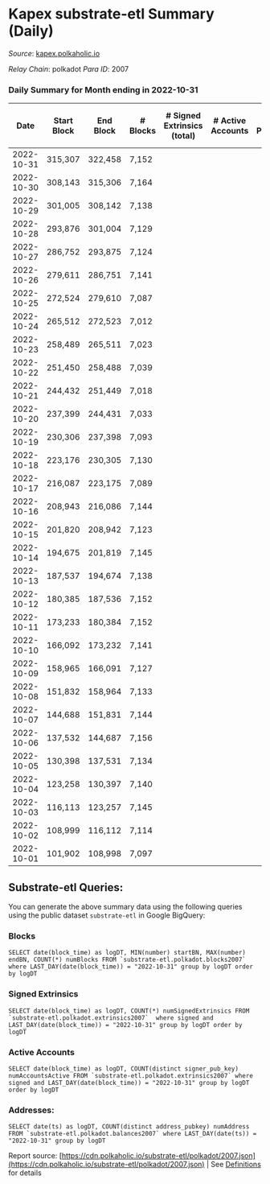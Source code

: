 # Kapex substrate-etl Summary (Daily)

_Source_: [kapex.polkaholic.io](https://kapex.polkaholic.io)

*Relay Chain*: polkadot
*Para ID*: 2007



### Daily Summary for Month ending in 2022-10-31


| Date | Start Block | End Block | # Blocks | # Signed Extrinsics (total) | # Active Accounts | # Passive | # New | # Addresses with Balances | # Events | # Transfers | # XCM Transfers In | # XCM Transfers Out |
| ---- | ----------- | --------- | -------- | --------------------------- | ----------------- | --------- | ----- | ------------------------- | -------- | ----------- | ------------------ | ------------------- |
| 2022-10-31 | 315,307 | 322,458 | 7,152  |  |  |  |  | 3 | 14,308 |   |   |   |
| 2022-10-30 | 308,143 | 315,306 | 7,164  |  |  |  |  |  | 14,332 |   |   |   |
| 2022-10-29 | 301,005 | 308,142 | 7,138  |  |  |  |  |  | 14,280 |   |   |   |
| 2022-10-28 | 293,876 | 301,004 | 7,129  |  |  |  |  |  | 14,262 |   |   |   |
| 2022-10-27 | 286,752 | 293,875 | 7,124  |  |  |  |  |  | 14,252 |   |   |   |
| 2022-10-26 | 279,611 | 286,751 | 7,141  |  |  |  |  |  | 14,286 |   |   |   |
| 2022-10-25 | 272,524 | 279,610 | 7,087  |  |  |  |  |  | 14,178 |   |   |   |
| 2022-10-24 | 265,512 | 272,523 | 7,012  |  |  |  |  |  | 14,028 |   |   |   |
| 2022-10-23 | 258,489 | 265,511 | 7,023  |  |  |  |  |  | 14,050 |   |   |   |
| 2022-10-22 | 251,450 | 258,488 | 7,039  |  |  |  |  |  | 14,082 |   |   |   |
| 2022-10-21 | 244,432 | 251,449 | 7,018  |  |  |  |  |  | 14,040 |   |   |   |
| 2022-10-20 | 237,399 | 244,431 | 7,033  |  |  |  |  |  | 14,070 |   |   |   |
| 2022-10-19 | 230,306 | 237,398 | 7,093  |  |  |  |  |  | 14,190 |   |   |   |
| 2022-10-18 | 223,176 | 230,305 | 7,130  |  |  |  |  |  | 14,264 |   |   |   |
| 2022-10-17 | 216,087 | 223,175 | 7,089  |  |  |  |  |  | 14,181 |   |   |   |
| 2022-10-16 | 208,943 | 216,086 | 7,144  |  |  |  |  |  | 14,292 |   |   |   |
| 2022-10-15 | 201,820 | 208,942 | 7,123  |  |  |  |  |  | 14,250 |   |   |   |
| 2022-10-14 | 194,675 | 201,819 | 7,145  |  |  |  |  |  | 14,294 |   |   |   |
| 2022-10-13 | 187,537 | 194,674 | 7,138  |  |  |  |  |  | 14,280 |   |   |   |
| 2022-10-12 | 180,385 | 187,536 | 7,152  |  |  |  |  |  | 14,308 |   |   |   |
| 2022-10-11 | 173,233 | 180,384 | 7,152  |  |  |  |  |  | 14,308 |   |   |   |
| 2022-10-10 | 166,092 | 173,232 | 7,141  |  |  |  |  |  | 14,286 |   |   |   |
| 2022-10-09 | 158,965 | 166,091 | 7,127  |  |  |  |  |  | 14,258 |   |   |   |
| 2022-10-08 | 151,832 | 158,964 | 7,133  |  |  |  |  |  | 14,270 |   |   |   |
| 2022-10-07 | 144,688 | 151,831 | 7,144  |  |  |  |  |  | 14,292 |   |   |   |
| 2022-10-06 | 137,532 | 144,687 | 7,156  |  |  |  |  |  | 14,316 |   |   |   |
| 2022-10-05 | 130,398 | 137,531 | 7,134  |  |  |  |  |  | 14,272 |   |   |   |
| 2022-10-04 | 123,258 | 130,397 | 7,140  |  |  |  |  |  | 14,282 |   |   |   |
| 2022-10-03 | 116,113 | 123,257 | 7,145  |  |  |  |  |  | 14,294 |   |   |   |
| 2022-10-02 | 108,999 | 116,112 | 7,114  |  |  |  |  |  | 14,232 |   |   |   |
| 2022-10-01 | 101,902 | 108,998 | 7,097  |  |  |  |  |  | 14,198 |   |   |   |

## Substrate-etl Queries:
You can generate the above summary data using the following queries using the public dataset `substrate-etl` in Google BigQuery:


### Blocks
```
SELECT date(block_time) as logDT, MIN(number) startBN, MAX(number) endBN, COUNT(*) numBlocks FROM `substrate-etl.polkadot.blocks2007`  where LAST_DAY(date(block_time)) = "2022-10-31" group by logDT order by logDT
```


### Signed Extrinsics
```
SELECT date(block_time) as logDT, COUNT(*) numSignedExtrinsics FROM `substrate-etl.polkadot.extrinsics2007`  where signed and LAST_DAY(date(block_time)) = "2022-10-31" group by logDT order by logDT
```


### Active Accounts
```
SELECT date(block_time) as logDT, COUNT(distinct signer_pub_key) numAccountsActive FROM `substrate-etl.polkadot.extrinsics2007` where signed and LAST_DAY(date(block_time)) = "2022-10-31" group by logDT order by logDT
```


### Addresses:
```
SELECT date(ts) as logDT, COUNT(distinct address_pubkey) numAddress FROM `substrate-etl.polkadot.balances2007` where LAST_DAY(date(ts)) = "2022-10-31" group by logDT
```



Report source: [https://cdn.polkaholic.io/substrate-etl/polkadot/2007.json](https://cdn.polkaholic.io/substrate-etl/polkadot/2007.json) | See [Definitions](/DEFINITIONS.md) for details
